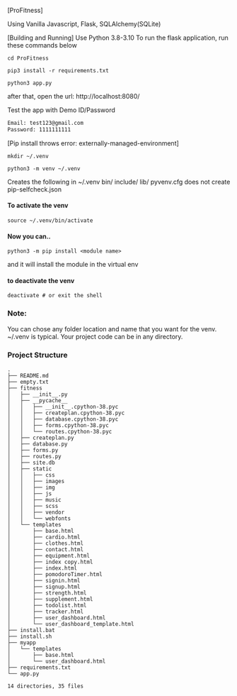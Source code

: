 
[ProFitness]

Using Vanilla Javascript, Flask, SQLAlchemy(SQLite)

[Building and Running]
Use Python 3.8-3.10
To run the flask application, run these commands below
```
cd ProFitness

pip3 install -r requirements.txt

python3 app.py
```
after that, open the url:
http://localhost:8080/

Test the app with Demo ID/Password
```txt
Email: test123@gmail.com
Password: 1111111111
```

[Pip install throws error: externally-managed-environment]
```
mkdir ~/.venv
```
```
python3 -m venv ~/.venv
```
Creates the following in ~/.venv
		bin/
		include/
		lib/
		pyvenv.cfg does not create pip-selfcheck.json 

#### To activate the venv
```
source ~/.venv/bin/activate
```

#### Now you can..
```
python3 -m pip install <module name>
```

and it will install the module in the virtual env

#### to deactivate the venv
```
deactivate # or exit the shell
```

### Note:
You can chose any folder location and name that you want for the venv. ~/.venv is typical.
Your project code can be in any directory.


### Project Structure

```
.
├── README.md
├── empty.txt
├── fitness
│   ├── __init__.py
│   ├── __pycache__
│   │   ├── __init__.cpython-38.pyc
│   │   ├── createplan.cpython-38.pyc
│   │   ├── database.cpython-38.pyc
│   │   ├── forms.cpython-38.pyc
│   │   └── routes.cpython-38.pyc
│   ├── createplan.py
│   ├── database.py
│   ├── forms.py
│   ├── routes.py
│   ├── site.db
│   ├── static
│   │   ├── css
│   │   ├── images
│   │   ├── img
│   │   ├── js
│   │   ├── music
│   │   ├── scss
│   │   ├── vendor
│   │   └── webfonts
│   └── templates
│       ├── base.html
│       ├── cardio.html
│       ├── clothes.html
│       ├── contact.html
│       ├── equipment.html
│       ├── index copy.html
│       ├── index.html
│       ├── pomodoroTimer.html
│       ├── signin.html
│       ├── signup.html
│       ├── strength.html
│       ├── supplement.html
│       ├── todolist.html
│       ├── tracker.html
│       ├── user_dashboard.html
│       └── user_dashboard_template.html
├── install.bat
├── install.sh
├── myapp
│   └── templates
│       ├── base.html
│       └── user_dashboard.html
├── requirements.txt
└── app.py

14 directories, 35 files

```
